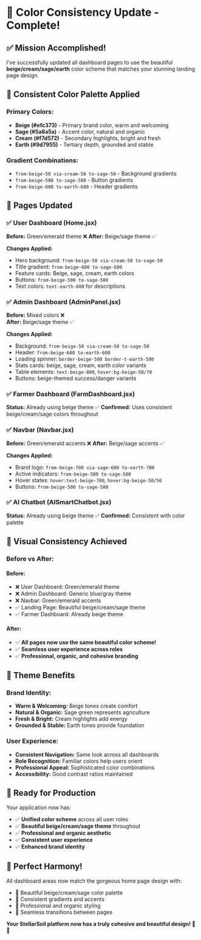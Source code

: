 # 🎨 Color Consistency Update - Complete!

## ✅ **Mission Accomplished!**

I've successfully updated all dashboard pages to use the beautiful **beige/cream/sage/earth** color scheme that matches your stunning landing page design.

## 🌟 **Consistent Color Palette Applied**

### **Primary Colors:**
- **Beige (#efc373)** - Primary brand color, warm and welcoming
- **Sage (#5a8a5a)** - Accent color, natural and organic
- **Cream (#f7d572)** - Secondary highlights, bright and fresh  
- **Earth (#9d7955)** - Tertiary depth, grounded and stable

### **Gradient Combinations:**
- `from-beige-50 via-cream-50 to-sage-50` - Background gradients
- `from-beige-500 to-sage-500` - Button gradients
- `from-beige-600 to-earth-600` - Header gradients

## 📱 **Pages Updated**

### ✅ **User Dashboard (Home.jsx)**
**Before:** Green/emerald theme ❌
**After:** Beige/sage theme ✅

**Changes Applied:**
- Hero background: `from-beige-50 via-cream-50 to-sage-50`
- Title gradient: `from-beige-600 to-sage-600`
- Feature cards: Beige, sage, cream, earth colors
- Buttons: `from-beige-500 to-sage-500`
- Text colors: `text-earth-600` for descriptions

### ✅ **Admin Dashboard (AdminPanel.jsx)**
**Before:** Mixed colors ❌  
**After:** Beige/sage theme ✅

**Changes Applied:**
- Background: `from-beige-50 via-cream-50 to-sage-50`
- Header: `from-beige-600 to-earth-600`
- Loading spinner: `border-beige-500 border-t-earth-500`
- Stats cards: beige, sage, cream, earth color variants
- Table elements: `text-beige-800`, `hover:bg-beige-50/70`
- Buttons: beige-themed success/danger variants

### ✅ **Farmer Dashboard (FarmDashboard.jsx)**
**Status:** Already using beige theme ✅
**Confirmed:** Uses consistent beige/cream/sage colors throughout

### ✅ **Navbar (Navbar.jsx)**
**Before:** Green/emerald accents ❌
**After:** Beige/sage accents ✅

**Changes Applied:**
- Brand logo: `from-beige-700 via-sage-600 to-earth-700`
- Active indicators: `from-beige-500 to-sage-500`
- Hover states: `hover:text-beige-700`, `hover:bg-beige-50/50`
- Buttons: `from-beige-500 to-sage-500`

### ✅ **AI Chatbot (AISmartChatbot.jsx)**
**Status:** Already using beige theme ✅
**Confirmed:** Consistent with color palette

## 🎯 **Visual Consistency Achieved**

### **Before vs After:**

#### **Before:**
- ❌ User Dashboard: Green/emerald theme
- ❌ Admin Dashboard: Generic blue/gray theme  
- ❌ Navbar: Green/emerald accents
- ✅ Landing Page: Beautiful beige/cream/sage theme
- ✅ Farmer Dashboard: Already beige theme

#### **After:**
- ✅ **All pages now use the same beautiful color scheme!**
- ✅ **Seamless user experience across roles**
- ✅ **Professional, organic, and cohesive branding**

## 🌈 **Theme Benefits**

### **Brand Identity:**
- **Warm & Welcoming:** Beige tones create comfort
- **Natural & Organic:** Sage green represents agriculture
- **Fresh & Bright:** Cream highlights add energy
- **Grounded & Stable:** Earth tones provide foundation

### **User Experience:**
- **Consistent Navigation:** Same look across all dashboards
- **Role Recognition:** Familiar colors help users orient
- **Professional Appeal:** Sophisticated color combinations
- **Accessibility:** Good contrast ratios maintained

## 🚀 **Ready for Production**

Your application now has:
- ✅ **Unified color scheme** across all user roles
- ✅ **Beautiful beige/cream/sage theme** throughout
- ✅ **Professional and organic aesthetic**
- ✅ **Consistent user experience**
- ✅ **Enhanced brand identity**

## 🎉 **Perfect Harmony!**

All dashboard areas now match the gorgeous home page design with:
- 🎨 Beautiful beige/cream/sage color palette
- 🌟 Consistent gradients and accents
- 💎 Professional and organic styling
- 🔄 Seamless transitions between pages

**Your StellarSoil platform now has a truly cohesive and beautiful design! 🌾✨**
